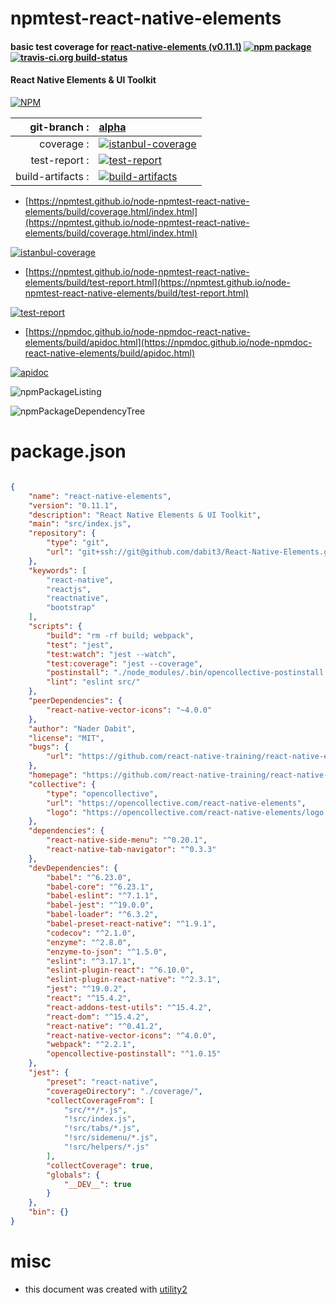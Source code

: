 # npmtest-react-native-elements

#### basic test coverage for  [react-native-elements (v0.11.1)](https://github.com/react-native-training/react-native-elements#readme)  [![npm package](https://img.shields.io/npm/v/npmtest-react-native-elements.svg?style=flat-square)](https://www.npmjs.org/package/npmtest-react-native-elements) [![travis-ci.org build-status](https://api.travis-ci.org/npmtest/node-npmtest-react-native-elements.svg)](https://travis-ci.org/npmtest/node-npmtest-react-native-elements)

#### React Native Elements & UI Toolkit

[![NPM](https://nodei.co/npm/react-native-elements.png?downloads=true&downloadRank=true&stars=true)](https://www.npmjs.com/package/react-native-elements)

| git-branch : | [alpha](https://github.com/npmtest/node-npmtest-react-native-elements/tree/alpha)|
|--:|:--|
| coverage : | [![istanbul-coverage](https://npmtest.github.io/node-npmtest-react-native-elements/build/coverage.badge.svg)](https://npmtest.github.io/node-npmtest-react-native-elements/build/coverage.html/index.html)|
| test-report : | [![test-report](https://npmtest.github.io/node-npmtest-react-native-elements/build/test-report.badge.svg)](https://npmtest.github.io/node-npmtest-react-native-elements/build/test-report.html)|
| build-artifacts : | [![build-artifacts](https://npmtest.github.io/node-npmtest-react-native-elements/glyphicons_144_folder_open.png)](https://github.com/npmtest/node-npmtest-react-native-elements/tree/gh-pages/build)|

- [https://npmtest.github.io/node-npmtest-react-native-elements/build/coverage.html/index.html](https://npmtest.github.io/node-npmtest-react-native-elements/build/coverage.html/index.html)

[![istanbul-coverage](https://npmtest.github.io/node-npmtest-react-native-elements/build/screenCapture.buildCi.browser.%252Ftmp%252Fbuild%252Fcoverage.lib.html.png)](https://npmtest.github.io/node-npmtest-react-native-elements/build/coverage.html/index.html)

- [https://npmtest.github.io/node-npmtest-react-native-elements/build/test-report.html](https://npmtest.github.io/node-npmtest-react-native-elements/build/test-report.html)

[![test-report](https://npmtest.github.io/node-npmtest-react-native-elements/build/screenCapture.buildCi.browser.%252Ftmp%252Fbuild%252Ftest-report.html.png)](https://npmtest.github.io/node-npmtest-react-native-elements/build/test-report.html)

- [https://npmdoc.github.io/node-npmdoc-react-native-elements/build/apidoc.html](https://npmdoc.github.io/node-npmdoc-react-native-elements/build/apidoc.html)

[![apidoc](https://npmdoc.github.io/node-npmdoc-react-native-elements/build/screenCapture.buildCi.browser.%252Ftmp%252Fbuild%252Fapidoc.html.png)](https://npmdoc.github.io/node-npmdoc-react-native-elements/build/apidoc.html)

![npmPackageListing](https://npmtest.github.io/node-npmtest-react-native-elements/build/screenCapture.npmPackageListing.svg)

![npmPackageDependencyTree](https://npmtest.github.io/node-npmtest-react-native-elements/build/screenCapture.npmPackageDependencyTree.svg)



# package.json

```json

{
    "name": "react-native-elements",
    "version": "0.11.1",
    "description": "React Native Elements & UI Toolkit",
    "main": "src/index.js",
    "repository": {
        "type": "git",
        "url": "git+ssh://git@github.com/dabit3/React-Native-Elements.git"
    },
    "keywords": [
        "react-native",
        "reactjs",
        "reactnative",
        "bootstrap"
    ],
    "scripts": {
        "build": "rm -rf build; webpack",
        "test": "jest",
        "test:watch": "jest --watch",
        "test:coverage": "jest --coverage",
        "postinstall": "./node_modules/.bin/opencollective-postinstall || exit 0",
        "lint": "eslint src/"
    },
    "peerDependencies": {
        "react-native-vector-icons": "~4.0.0"
    },
    "author": "Nader Dabit",
    "license": "MIT",
    "bugs": {
        "url": "https://github.com/react-native-training/react-native-elements/issues"
    },
    "homepage": "https://github.com/react-native-training/react-native-elements#readme",
    "collective": {
        "type": "opencollective",
        "url": "https://opencollective.com/react-native-elements",
        "logo": "https://opencollective.com/react-native-elements/logo.txt"
    },
    "dependencies": {
        "react-native-side-menu": "^0.20.1",
        "react-native-tab-navigator": "^0.3.3"
    },
    "devDependencies": {
        "babel": "^6.23.0",
        "babel-core": "^6.23.1",
        "babel-eslint": "^7.1.1",
        "babel-jest": "^19.0.0",
        "babel-loader": "^6.3.2",
        "babel-preset-react-native": "^1.9.1",
        "codecov": "^2.1.0",
        "enzyme": "^2.8.0",
        "enzyme-to-json": "^1.5.0",
        "eslint": "^3.17.1",
        "eslint-plugin-react": "^6.10.0",
        "eslint-plugin-react-native": "^2.3.1",
        "jest": "^19.0.2",
        "react": "^15.4.2",
        "react-addons-test-utils": "^15.4.2",
        "react-dom": "^15.4.2",
        "react-native": "^0.41.2",
        "react-native-vector-icons": "^4.0.0",
        "webpack": "^2.2.1",
        "opencollective-postinstall": "^1.0.15"
    },
    "jest": {
        "preset": "react-native",
        "coverageDirectory": "./coverage/",
        "collectCoverageFrom": [
            "src/**/*.js",
            "!src/index.js",
            "!src/tabs/*.js",
            "!src/sidemenu/*.js",
            "!src/helpers/*.js"
        ],
        "collectCoverage": true,
        "globals": {
            "__DEV__": true
        }
    },
    "bin": {}
}
```



# misc
- this document was created with [utility2](https://github.com/kaizhu256/node-utility2)
